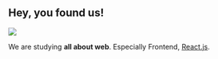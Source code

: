 ## Hey, you found us!
<img src="https://github.com/KGU-REACT/.github/blob/master/profile/sweb_banner.png"/>

We are studying **all about web**. Especially Frontend, [React.js](https://react.dev/).

